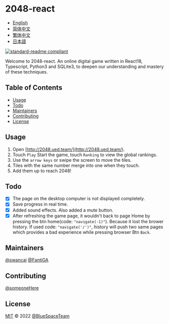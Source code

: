 # 2048-react

- [English](README.md)
- [简体中文](README.zh-CN.md)
- [繁体中文](README.zh-TW.md)
- [日本語](README.ja.md)

[![standard-readme compliant](https://img.shields.io/badge/standard--readme-OK-green.svg?style=flat-square)](https://github.com/RichardLitt/standard-readme)

Welcome to 2048-react. An online digital game written in React18, Typescript, Python3 and SQLite3, to deepen our understanding and mastery of these techniques.

## Table of Contents

- [Usage](#usage)
- [Todo](#todo)
- [Maintainers](#maintainers)
- [Contributing](#contributing)
- [License](#license)

## Usage

1. Open [http://2048.ued.team/](http://2048.ued.team/).
2. Touch `Play` Start the game, touch `Ranking` to view the global rankings.
3. Use the `arrow keys` or swipe the screen to move the tiles.
4. Tiles with the same number merge into one when they touch.
5. Add them up to reach 2048!

## Todo

- [x] The page on the desktop computer is not displayed completely.
- [x] Save progress in real time.
- [x] Added sound effects. Also added a mute button.
- [x] After refreshing the game page, it wouldn't back to page Home by pressing the btn home(code: `"navigate(-1)"`). Because it lost the brower history. If used code: `"navigate('/')"`, history will push two same pages which provides a bad experience while pressing browser Btn `Back`. 

## Maintainers

[@swancai](https://github.com/swancai)
[@FantiGA](https://github.com/FantiGA)

## Contributing

[@someoneHere](https://github.com/someoneHere)

## License

[MIT](LICENSE)  © 2022 [@BlueSpaceTeam](https://github.com/BlueSpaceTeam)
